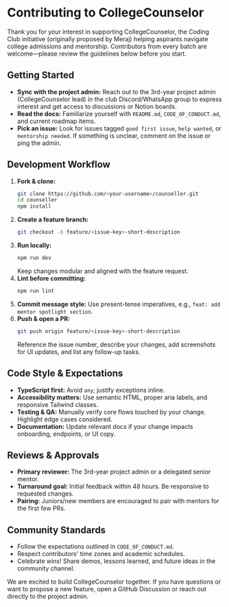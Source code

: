 # Contributing to CollegeCounselor

Thank you for your interest in supporting CollegeCounselor, the Coding Club initiative (originally proposed by Meraj) helping aspirants navigate college admissions and mentorship. Contributors from every batch are welcome—please review the guidelines below before you start.

## Getting Started

- **Sync with the project admin:** Reach out to the 3rd-year project admin (CollegeCounselor lead) in the club Discord/WhatsApp group to express interest and get access to discussions or Notion boards.
- **Read the docs:** Familiarize yourself with `README.md`, `CODE_OF_CONDUCT.md`, and current roadmap items.
- **Pick an issue:** Look for issues tagged `good first issue`, `help wanted`, or `mentorship needed`. If something is unclear, comment on the issue or ping the admin.

## Development Workflow

1. **Fork & clone:**
   ```bash
   git clone https://github.com/<your-username>/counseller.git
   cd counseller
   npm install
   ```
2. **Create a feature branch:**
   ```bash
   git checkout -b feature/<issue-key>-short-description
   ```
3. **Run locally:**
   ```bash
   npm run dev
   ```
   Keep changes modular and aligned with the feature request.
4. **Lint before committing:**
   ```bash
   npm run lint
   ```
5. **Commit message style:** Use present-tense imperatives, e.g., `feat: add mentor spotlight section`.
6. **Push & open a PR:**
   ```bash
   git push origin feature/<issue-key>-short-description
   ```
   Reference the issue number, describe your changes, add screenshots for UI updates, and list any follow-up tasks.

## Code Style & Expectations

- **TypeScript first:** Avoid `any`; justify exceptions inline.
- **Accessibility matters:** Use semantic HTML, proper aria labels, and responsive Tailwind classes.
- **Testing & QA:** Manually verify core flows touched by your change. Highlight edge cases considered.
- **Documentation:** Update relevant docs if your change impacts onboarding, endpoints, or UI copy.

## Reviews & Approvals

- **Primary reviewer:** The 3rd-year project admin or a delegated senior mentor.
- **Turnaround goal:** Initial feedback within 48 hours. Be responsive to requested changes.
- **Pairing:** Juniors/new members are encouraged to pair with mentors for the first few PRs.

## Community Standards

- Follow the expectations outlined in `CODE_OF_CONDUCT.md`.
- Respect contributors' time zones and academic schedules.
- Celebrate wins! Share demos, lessons learned, and future ideas in the community channel.

We are excited to build CollegeCounselor together. If you have questions or want to propose a new feature, open a GitHub Discussion or reach out directly to the project admin.
